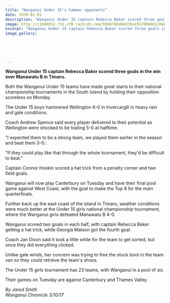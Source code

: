 ```yaml
---
title: "Wanganui Under 15's hammer opponents"
date: 1970-01-01
description: "Wanganui Under 15 captain Rebecca Baker scored three goals in the win over Manawatu B in Timaru..."
image: http://c1940652.r52.cf0.rackcdn.com/59d476bdb8d39a19170006b2/Rebecca-Baker-U15-2-Oct-2017-chron.jpg
excerpt: "Wanganui Under 15 captain Rebecca Baker scored three goals in the win over Manawatu B in Timaru."
image_gallery:
    
    
    
    
    
---
```


<p><strong>Wanganui Under 15 captain Rebecca Baker scored three goals in the win over Manawatu B in Timaru.</strong></p>
<p class="element element-paragraph">Both the Wanganui Under 15 teams have made great starts to their national championship tournaments in the South Island by holding their opposition scoreless on Monday.</p>
<p class="element element-paragraph">The Under 15 boys hammered Wellington 6-0 in Invercargill in heavy rain and gale conditions.</p>
<p class="element element-paragraph">Coach Andrew Spence said every player delivered to their potential as Wellington were shocked to be trailing 5-0 at halftime.</p>
<p class="element element-paragraph">"I expected them to be a strong team, we played them earlier in the season and beat them 3-0.<span style="background-color: #e2e2e2;">&nbsp;</span></p>
<p class="element element-paragraph">"If they could play like that through the whole tournament, they'd be difficult to beat."</p>
<p class="element element-paragraph">Captain Connor Hoskin scored a hat trick from a penalty corner and two field goals.</p>
<p class="element element-paragraph">Wanganui will now play Canterbury on Tuesday and have their final pool game against West Coast, with the goal to make the Top 8 for the main quarterfinals.</p>
<p class="element element-paragraph">Further back up the east coast of the island in Timaru, weather conditions were much better at the Under 15 girls national championship tournament, where the Wanganui girls defeated Manawatu B 4-0.</p>
<p class="element element-paragraph">Wanganui scored two goals in each half, with captain Rebecca Baker getting a hat trick, while Georgia Matson got the fourth goal.</p>
<p class="element element-paragraph">Coach Jan Dixon said it took a little while for the team to get sorted, but once they did everything clicked.</p>
<p class="element element-paragraph">Unlike gale winds, her concern was trying to free the stuck boot in the team van so they could retrieve the team's shoes.</p>
<p class="element element-paragraph">The Under 15 girls tournament has 23 teams, with Wanganui in a pool of six.</p>
<p class="element element-paragraph">Their games on Tuesday are against Canterbury and Thames Valley.</p>
<p class="element element-paragraph"><em>By Jared Smith</em><br /><em>Wanganui Chronicle 3/10/17</em></p>

